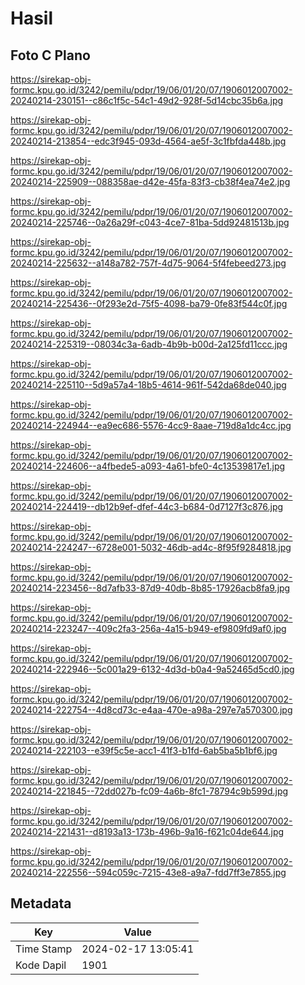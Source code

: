# Hasil

## Foto C Plano

https://sirekap-obj-formc.kpu.go.id/3242/pemilu/pdpr/19/06/01/20/07/1906012007002-20240214-230151--c86c1f5c-54c1-49d2-928f-5d14cbc35b6a.jpg

https://sirekap-obj-formc.kpu.go.id/3242/pemilu/pdpr/19/06/01/20/07/1906012007002-20240214-213854--edc3f945-093d-4564-ae5f-3c1fbfda448b.jpg

https://sirekap-obj-formc.kpu.go.id/3242/pemilu/pdpr/19/06/01/20/07/1906012007002-20240214-225909--088358ae-d42e-45fa-83f3-cb38f4ea74e2.jpg

https://sirekap-obj-formc.kpu.go.id/3242/pemilu/pdpr/19/06/01/20/07/1906012007002-20240214-225746--0a26a29f-c043-4ce7-81ba-5dd92481513b.jpg

https://sirekap-obj-formc.kpu.go.id/3242/pemilu/pdpr/19/06/01/20/07/1906012007002-20240214-225632--a148a782-757f-4d75-9064-5f4febeed273.jpg

https://sirekap-obj-formc.kpu.go.id/3242/pemilu/pdpr/19/06/01/20/07/1906012007002-20240214-225436--0f293e2d-75f5-4098-ba79-0fe83f544c0f.jpg

https://sirekap-obj-formc.kpu.go.id/3242/pemilu/pdpr/19/06/01/20/07/1906012007002-20240214-225319--08034c3a-6adb-4b9b-b00d-2a125fd11ccc.jpg

https://sirekap-obj-formc.kpu.go.id/3242/pemilu/pdpr/19/06/01/20/07/1906012007002-20240214-225110--5d9a57a4-18b5-4614-961f-542da68de040.jpg

https://sirekap-obj-formc.kpu.go.id/3242/pemilu/pdpr/19/06/01/20/07/1906012007002-20240214-224944--ea9ec686-5576-4cc9-8aae-719d8a1dc4cc.jpg

https://sirekap-obj-formc.kpu.go.id/3242/pemilu/pdpr/19/06/01/20/07/1906012007002-20240214-224606--a4fbede5-a093-4a61-bfe0-4c13539817e1.jpg

https://sirekap-obj-formc.kpu.go.id/3242/pemilu/pdpr/19/06/01/20/07/1906012007002-20240214-224419--db12b9ef-dfef-44c3-b684-0d7127f3c876.jpg

https://sirekap-obj-formc.kpu.go.id/3242/pemilu/pdpr/19/06/01/20/07/1906012007002-20240214-224247--6728e001-5032-46db-ad4c-8f95f9284818.jpg

https://sirekap-obj-formc.kpu.go.id/3242/pemilu/pdpr/19/06/01/20/07/1906012007002-20240214-223456--8d7afb33-87d9-40db-8b85-17926acb8fa9.jpg

https://sirekap-obj-formc.kpu.go.id/3242/pemilu/pdpr/19/06/01/20/07/1906012007002-20240214-223247--409c2fa3-256a-4a15-b949-ef9809fd9af0.jpg

https://sirekap-obj-formc.kpu.go.id/3242/pemilu/pdpr/19/06/01/20/07/1906012007002-20240214-222946--5c001a29-6132-4d3d-b0a4-9a52465d5cd0.jpg

https://sirekap-obj-formc.kpu.go.id/3242/pemilu/pdpr/19/06/01/20/07/1906012007002-20240214-222754--4d8cd73c-e4aa-470e-a98a-297e7a570300.jpg

https://sirekap-obj-formc.kpu.go.id/3242/pemilu/pdpr/19/06/01/20/07/1906012007002-20240214-222103--e39f5c5e-acc1-41f3-b1fd-6ab5ba5b1bf6.jpg

https://sirekap-obj-formc.kpu.go.id/3242/pemilu/pdpr/19/06/01/20/07/1906012007002-20240214-221845--72dd027b-fc09-4a6b-8fc1-78794c9b599d.jpg

https://sirekap-obj-formc.kpu.go.id/3242/pemilu/pdpr/19/06/01/20/07/1906012007002-20240214-221431--d8193a13-173b-496b-9a16-f621c04de644.jpg

https://sirekap-obj-formc.kpu.go.id/3242/pemilu/pdpr/19/06/01/20/07/1906012007002-20240214-222556--594c059c-7215-43e8-a9a7-fdd7ff3e7855.jpg


## Metadata

| Key        | Value               |
| ---------- | ------------------- |
| Time Stamp | 2024-02-17 13:05:41 |
| Kode Dapil | 1901                |




